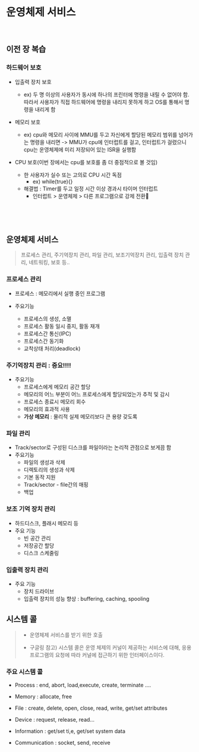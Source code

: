 # 운영체제 서비스

&nbsp;

## 이전 장 복습

### 하드웨어 보호 

- 입출력 장치 보호
  - ex) 두 명 이상의 사용자가 동시에 하나의 프린터에 명령을 내릴 수 없어야 함. 따라서 사용자가 직접 하드웨어에 명령을 내리지 못하게 하고 OS를 통해서 명령을 내리게 함
- 메모리 보호
  
  - ex) cpu와 메모리 사이에 MMU를 두고 자신에게 할당된 메모리 범위를 넘어가는 명령을 내리면 -> MMU가 cpu에 인터럽트를 걸고, 인터럽트가 걸렸으니 cpu는 운영체제에 미리 저장되어 있는 ISR을 실행함
  
- CPU 보호(이번 장에서는 cpu를 보호를 좀 더 중점적으로 볼 것임)
  - 한 사용자가 실수 또는 고의로 CPU 시간 독점
    - ex) while(true){}
  - 해결법 : Timer를 두고 일정 시간 이상 경과시 타이머 인터럽트
    - 인터럽트 > 운영체제 > 다른 프로그램으로 강제 전환
    
&nbsp;

&nbsp;

## 운영체제 서비스
 > 프로세스 관리, 주기억장치 관리, 파일 관리, 보조기억장치 관리, 입출력 장치 관리, 네트워킹, 보호 등..
 
 ### 프로세스 관리
 
 - 프로세스 : 메모리에서 실행 중인 프로그램
 
 - 주요기능
   - 프로세스의 생성, 소멸
   - 프로세스 활동 일시 중지, 활동 재개
   - 프로세스간 통신(IPC)
   - 프로세스간 동기화
   - 교착상태 처리(deadlock)
   
### 주기억장치 관리 : 중요!!!!

 - 주요기능
   - 프로세스에게 메모리 공간 할당
   - 메모리의 어느 부분이 어느 프로세스에게 할당되었는가 추적 및 감시
   - 프로세스 종료시 메모리 회수
   - 메모리의 효과적 사용
   - **가상 메모리** : 물리적 실제 메모리보다 큰 용량 갖도록
   
### 파일 관리
- Track/sector로 구성된 디스크를 파일이라는 논리적 관점으로 보게끔 함
- 주요기능
  - 파일의 생성과 삭제
  - 디렉토리의 생성과 삭제
  - 기본 동작 지원
  - Track/sector - file간의 매핑
  - 백업

### 보조 기억 장치 관리
  
 - 하드디스크, 플래시 메모리 등
 - 주요 기능
   - 빈 공간 관리
   - 저장공간 할당
   - 디스크 스케줄링

### 입출력 장치 관리
- 주요 기능
  - 장치 드라이브
  - 입출력 장치의 성능 향상 : buffering, caching, spooling
  
  
  
## 시스템 콜
> - 운영체제 서비스를 받기 위한 호출
>
> - 구글링 참고) 시스템 콜은 운영 체제의 커널이 제공하는 서비스에 대해, 응용 프로그램의 요청에 따라 커널에 접근하기 위한 인터페이스이다.

### 주요 시스템 콜
- Process : end, abort, load,execute, create, terminate ....

- Memory : allocate, free
- File : create, delete, open, close, read, write, get/set attributes
- Device : request, release, read...
- Information : get/set ti,e, get/set system data
- Communication : socket, send, receive
